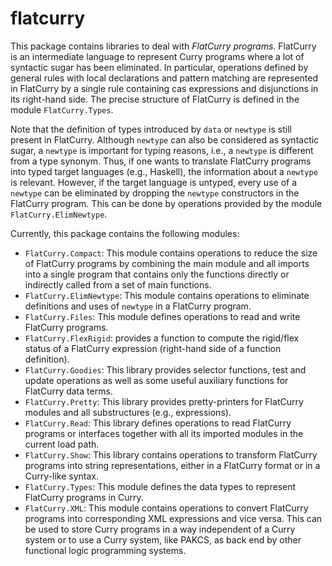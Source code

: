 flatcurry
=========

This package contains libraries to deal with *FlatCurry programs*.
FlatCurry is an intermediate language to represent Curry programs
where a lot of syntactic sugar has been eliminated.
In particular, operations defined by general rules with
local declarations and pattern matching
are represented in FlatCurry by a single rule containing
cas expressions and disjunctions in its right-hand side.
The precise structure of FlatCurry is defined in the
module `FlatCurry.Types`.

Note that the definition of types introduced by `data` or `newtype`
is still present in FlatCurry.
Although `newtype` can also be considered as syntactic sugar,
a `newtype` is important for typing reasons, i.e., a `newtype`
is different from a type synonym. Thus, if one wants to translate
FlatCurry programs into typed target languages (e.g., Haskell),
the information about a `newtype` is relevant.
However, if the target language is untyped, every use of a `newtype`
can be eliminated by dropping the `newtype` constructors
in the FlatCurry program. This can be done by operations
provided by the module `FlatCurry.ElimNewtype`.

Currently, this package contains the following modules:

* `FlatCurry.Compact`: This module contains operations to reduce the size
  of FlatCurry programs by combining the main module and all imports
  into a single program that contains only the functions directly or
  indirectly called from a set of main functions.
* `FlatCurry.ElimNewtype`: This module contains operations to eliminate
  definitions and uses of `newtype` in a FlatCurry program.
* `FlatCurry.Files`: This module defines operations to read and write
  FlatCurry programs.
* `FlatCurry.FlexRigid`: provides a function to compute the rigid/flex status
  of a FlatCurry expression (right-hand side of a function definition).
* `FlatCurry.Goodies`: This library provides selector functions, test and
  update operations as well as some useful auxiliary functions
  for FlatCurry data terms.
* `FlatCurry.Pretty`: This library provides pretty-printers for
  FlatCurry modules and all substructures (e.g., expressions).
* `FlatCurry.Read`: This library defines operations to read FlatCurry programs
  or interfaces together with all its imported modules in the current
  load path.
* `FlatCurry.Show`: This library contains operations to transform
  FlatCurry programs into string representations, either in a
  FlatCurry format or in a Curry-like syntax.
* `FlatCurry.Types`: This module defines the data types to represent
  FlatCurry programs in Curry.
* `FlatCurry.XML`: This module contains operations to convert FlatCurry
  programs into corresponding XML expressions and vice versa.
  This can be used to store Curry programs in a way independent
  of a Curry system or to use a Curry system, like PAKCS,
  as back end by other functional logic programming systems.
